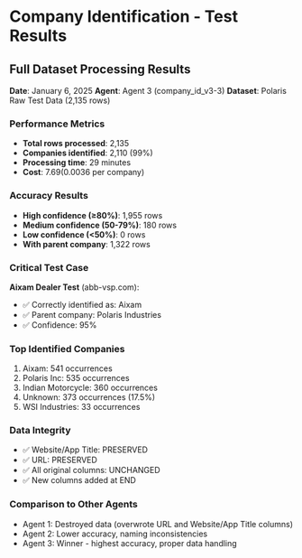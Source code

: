 # Company Identification - Test Results

## Full Dataset Processing Results

**Date**: January 6, 2025
**Agent**: Agent 3 (company_id_v3-3)
**Dataset**: Polaris Raw Test Data (2,135 rows)

### Performance Metrics
- **Total rows processed**: 2,135
- **Companies identified**: 2,110 (99%)
- **Processing time**: 29 minutes
- **Cost**: $7.69 ($0.0036 per company)

### Accuracy Results
- **High confidence (≥80%)**: 1,955 rows
- **Medium confidence (50-79%)**: 180 rows
- **Low confidence (<50%)**: 0 rows
- **With parent company**: 1,322 rows

### Critical Test Case
**Aixam Dealer Test** (abb-vsp.com):
- ✅ Correctly identified as: Aixam
- ✅ Parent company: Polaris Industries
- ✅ Confidence: 95%

### Top Identified Companies
1. Aixam: 541 occurrences
2. Polaris Inc: 535 occurrences
3. Indian Motorcycle: 360 occurrences
4. Unknown: 373 occurrences (17.5%)
5. WSI Industries: 33 occurrences

### Data Integrity
- ✅ Website/App Title: PRESERVED
- ✅ URL: PRESERVED
- ✅ All original columns: UNCHANGED
- ✅ New columns added at END

### Comparison to Other Agents
- Agent 1: Destroyed data (overwrote URL and Website/App Title columns)
- Agent 2: Lower accuracy, naming inconsistencies
- Agent 3: Winner - highest accuracy, proper data handling